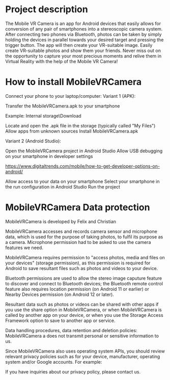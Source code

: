 # Project description
The Mobile VR Camera is an app for Android devices that easily allows for conversion of any pair of smartphones into a stereoscopic camera system. After connecting two phones via Bluetooth, photos can be taken by simply holding the devices in parallel towards your desired target and pressing the trigger button. The app will then create your VR-suitable image.
Easily create VR-suitable photos and show them your friends. Never miss out on the opportunity to capture your most precious moments and relive them in Virtual Reality with the help of the Mobile VR Camera!

# How to install MobileVRCamera
Connect your phone to your laptop/computer:
Variant 1 (APK):

Transfer the MobileVRCamera.apk to your smartphone

Example: Internal storage\Download


Locate and open the .apk file in the storage (typically called "My Files")
Allow apps from unknown sources
Install MobileVRCamera.apk

Variant 2 (Android Studio):

Open the MobileVRCamera project in Android Studio
Allow USB debugging on your smartphone in developer settings

https://www.digitaltrends.com/mobile/how-to-get-developer-options-on-android/


Allow access to your data on your smartphone
Select your smartphone in the run configuration in Android Studio
Run the project

# MobileVRCamera Data protection

MobileVRCamera is developed by Felix and Christian

MobileVRCamera accesses and records camera sensor and microphone data, which is used for the purpose of taking photos, to fulfil its purpose as a camera. Microphone permission had to be asked to use the camera features we need.

MobileVRCamera requires permission to "access photos, media and files on your devices" (storage permission), as this permission is required for Android to save resultant files such as photos and videos to your device.

Bluetooth permissions are used to allow the stereo image caputure feature to discover and connect to Bluetooth devices; the Bluetooth remote control feature also requires location permission (on Android 11 or earlier) or Nearby Devices permission (on Android 12 or later).

Resultant data such as photos or videos can be shared with other apps if you use the share option in MobileVRCamera, or when MobileVRCamera is called by another app on your device, or when you use the Storage Access Framework option to save to another app or service.

Data handling procedures, data retention and deletion policies: MobileVRCamera a does not transmit personal or sensitive information to us.

Since MobileVRCamera also uses operating system APIs, you should review relevant privacy policies such as for your device, manufacturer, operating system and/or Google accounts. For example:

If you have inquiries about our privacy policy, please contact us.

